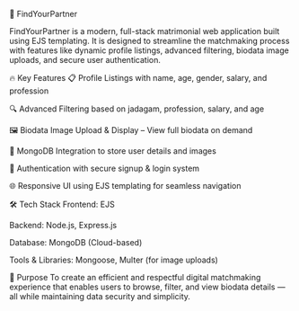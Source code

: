 💍 FindYourPartner

FindYourPartner is a modern, full-stack matrimonial web application built using EJS templating. It is designed to streamline the matchmaking process with features like dynamic profile listings, advanced filtering, biodata image uploads, and secure user authentication.

🔥 Key Features
📋 Profile Listings with name, age, gender, salary, and profession

🔍 Advanced Filtering based on jadagam, profession, salary, and age

🖼️ Biodata Image Upload & Display – View full biodata on demand

🧾 MongoDB Integration to store user details and images

🔐 Authentication with secure signup & login system

🌐 Responsive UI using EJS templating for seamless navigation

🛠️ Tech Stack
Frontend: EJS

Backend: Node.js, Express.js

Database: MongoDB (Cloud-based)

Tools & Libraries: Mongoose, Multer (for image uploads)

🎯 Purpose
To create an efficient and respectful digital matchmaking experience that enables users to browse, filter, and view biodata details — all while maintaining data security and simplicity.


